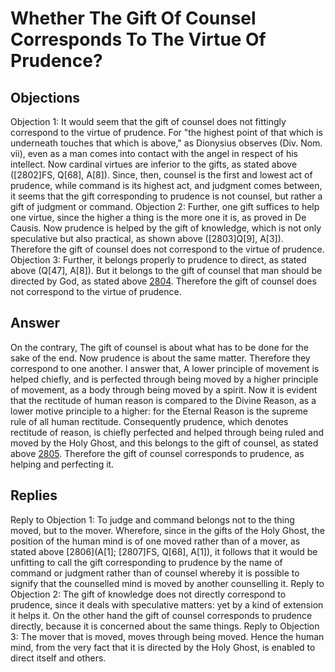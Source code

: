 # Whether The Gift Of Counsel Corresponds To The Virtue Of Prudence?
## Objections
Objection 1: It would seem that the gift of counsel does not fittingly correspond to the virtue of prudence. For "the highest point of that which is underneath touches that which is above," as Dionysius observes (Div. Nom. vii), even as a man comes into contact with the angel in respect of his intellect. Now cardinal virtues are inferior to the gifts, as stated above ([2802]FS, Q[68], A[8]). Since, then, counsel is the first and lowest act of prudence, while command is its highest act, and judgment comes between, it seems that the gift corresponding to prudence is not counsel, but rather a gift of judgment or command.
Objection 2: Further, one gift suffices to help one virtue, since the higher a thing is the more one it is, as proved in De Causis. Now prudence is helped by the gift of knowledge, which is not only speculative but also practical, as shown above ([2803]Q[9], A[3]). Therefore the gift of counsel does not correspond to the virtue of prudence.
Objection 3: Further, it belongs properly to prudence to direct, as stated above (Q[47], A[8]). But it belongs to the gift of counsel that man should be directed by God, as stated above [2804](A[1]). Therefore the gift of counsel does not correspond to the virtue of prudence.
## Answer
On the contrary, The gift of counsel is about what has to be done for the sake of the end. Now prudence is about the same matter. Therefore they correspond to one another.
I answer that, A lower principle of movement is helped chiefly, and is perfected through being moved by a higher principle of movement, as a body through being moved by a spirit. Now it is evident that the rectitude of human reason is compared to the Divine Reason, as a lower motive principle to a higher: for the Eternal Reason is the supreme rule of all human rectitude. Consequently prudence, which denotes rectitude of reason, is chiefly perfected and helped through being ruled and moved by the Holy Ghost, and this belongs to the gift of counsel, as stated above [2805](A[1]). Therefore the gift of counsel corresponds to prudence, as helping and perfecting it.
## Replies
Reply to Objection 1: To judge and command belongs not to the thing moved, but to the mover. Wherefore, since in the gifts of the Holy Ghost, the position of the human mind is of one moved rather than of a mover, as stated above [2806](A[1]; [2807]FS, Q[68], A[1]), it follows that it would be unfitting to call the gift corresponding to prudence by the name of command or judgment rather than of counsel whereby it is possible to signify that the counselled mind is moved by another counselling it.
Reply to Objection 2: The gift of knowledge does not directly correspond to prudence, since it deals with speculative matters: yet by a kind of extension it helps it. On the other hand the gift of counsel corresponds to prudence directly, because it is concerned about the same things.
Reply to Objection 3: The mover that is moved, moves through being moved. Hence the human mind, from the very fact that it is directed by the Holy Ghost, is enabled to direct itself and others.